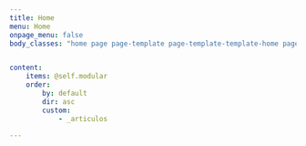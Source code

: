 ```yaml
---
title: Home
menu: Home
onpage_menu: false
body_classes: "home page page-template page-template-template-home page-template-template-home-php group-blog"


content:
    items: @self.modular
    order:
        by: default
        dir: asc
        custom:
            - _articulos

---
```



